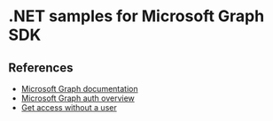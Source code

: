 # .NET samples for Microsoft Graph SDK

## References

- [Microsoft Graph documentation](https://docs.microsoft.com/en-us/graph/)
- [Microsoft Graph auth overview](https://docs.microsoft.com/en-us/graph/auth/)
- [Get access without a user](https://docs.microsoft.com/en-us/graph/auth-v2-service)
